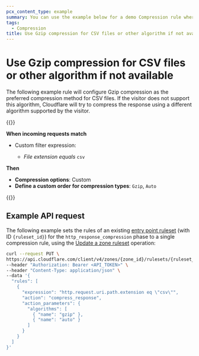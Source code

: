 ```yaml
---
pcx_content_type: example
summary: You can use the example below for a demo Compression rule where Gzip compression is configured as the preferred compression method for CSV files.
tags:
  - Compression
title: Use Gzip compression for CSV files or other algorithm if not available
---
```


# Use Gzip compression for CSV files or other algorithm if not available

The following example rule will configure Gzip compression as the preferred compression method for CSV files. If the visitor does not support this algorithm, Cloudflare will try to compress the response using a different algorithm supported by the visitor.

{{<example>}}

**When incoming requests match**

- Custom filter expression:

    - _File extension_ _equals_ `csv`

**Then**

- **Compression options**: Custom
- **Define a custom order for compression types**: `Gzip`, `Auto`

{{</example>}}

## Example API request

The following example sets the rules of an existing [entry point ruleset](/ruleset-engine/about/rulesets/#entry-point-ruleset) (with ID `{ruleset_id}`) for the `http_response_compression` phase to a single compression rule, using the [Update a zone ruleset](/api/operations/updateZoneRuleset) operation:

```bash
curl --request PUT \
https://api.cloudflare.com/client/v4/zones/{zone_id}/rulesets/{ruleset_id} \
--header "Authorization: Bearer <API_TOKEN>" \
--header "Content-Type: application/json" \
--data '{
  "rules": [
    {
      "expression": "http.request.uri.path.extension eq \"csv\"",
      "action": "compress_response",
      "action_parameters": {
        "algorithms": [
          { "name": "gzip" },
          { "name": "auto" }
        ]
      }
    }
  ]
}'